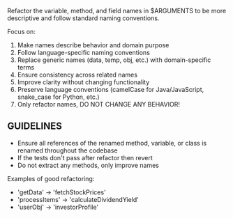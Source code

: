 Refactor the variable, method, and field names in $ARGUMENTS to be more descriptive and follow standard naming conventions.

Focus on:

1. Make names describe behavior and domain purpose
2. Follow language-specific naming conventions
3. Replace generic names (data, temp, obj, etc.) with domain-specific terms
4. Ensure consistency across related names
5. Improve clarity without changing functionality
6. Preserve language conventions (camelCase for Java/JavaScript, snake_case for Python, etc.)
7. Only refactor names, DO NOT CHANGE ANY BEHAVIOR!

## GUIDELINES

- Ensure all references of the renamed method, variable, or class is renamed throughout the codebase
- If the tests don't pass after refactor then revert
- Do not extract any methods, only improve names

Examples of good refactoring:
- 'getData' → 'fetchStockPrices' 
- 'processItems' → 'calculateDividendYield'
- 'userObj' → 'investorProfile'